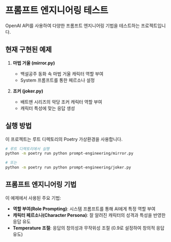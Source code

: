 # 프롬프트 엔지니어링 테스트

OpenAI API를 사용하여 다양한 프롬프트 엔지니어링 기법을 테스트하는 프로젝트입니다.

## 현재 구현된 예제

1. **마법 거울 (mirror.py)**
   - 백설공주 동화 속 마법 거울 캐릭터 역할 부여
   - System 프롬프트를 통한 페르소나 설정

2. **조커 (joker.py)**
   - 배트맨 시리즈의 악당 조커 캐릭터 역할 부여
   - 캐릭터 특성에 맞는 응답 생성

## 실행 방법

이 프로젝트는 루트 디렉토리의 Poetry 가상환경을 사용합니다.

```bash
# 루트 디렉토리에서 실행
python -m poetry run python prompt-engineering/mirror.py

# 또는
python -m poetry run python prompt-engineering/joker.py
```

## 프롬프트 엔지니어링 기법

이 예제에서 사용된 주요 기법:

- **역할 부여(Role Prompting)**: 시스템 프롬프트를 통해 AI에게 특정 역할 부여
- **캐릭터 페르소나(Character Persona)**: 잘 알려진 캐릭터의 성격과 특성을 반영한 응답 유도
- **Temperature 조절**: 응답의 창의성과 무작위성 조절 (0.9로 설정하여 창의적 응답 유도) 